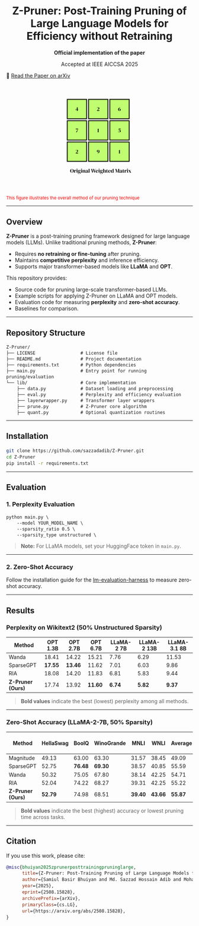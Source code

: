 <h1 align="center">
Z-Pruner: Post-Training Pruning of Large Language Models for Efficiency without Retraining
</h1>

<p align="center">
<strong>Official implementation of the paper</strong>
</p>
<p align="center">
Accepted at IEEE AICCSA 2025
</p>

📄 [Read the Paper on arXiv](https://arxiv.org/abs/2508.15828)


![hippo](https://github.com/sazzadadib/Z-Pruner/blob/main/Arc%20Design.gif)
<figcaption style="color: red; font-size: smaller;">This figure illustrates the overall method of our pruning technique</figcaption>

---

## Overview

**Z-Pruner** is a post-training pruning framework designed for large language models (LLMs). Unlike traditional pruning methods, **Z-Pruner**:

* Requires **no retraining or fine-tuning** after pruning.
* Maintains **competitive perplexity** and inference efficiency.
* Supports major transformer-based models like **LLaMA** and **OPT**.

This repository provides:

* Source code for pruning large-scale transformer-based LLMs.
* Example scripts for applying Z-Pruner on LLaMA and OPT models.
* Evaluation code for measuring **perplexity** and **zero-shot accuracy**.
* Baselines for comparison.

---

## Repository Structure

```
Z-Pruner/
├── LICENSE                 # License file
├── README.md               # Project documentation
├── requirements.txt        # Python dependencies
├── main.py                 # Entry point for running pruning/evaluation
└── lib/                    # Core implementation
    ├── data.py             # Dataset loading and preprocessing
    ├── eval.py             # Perplexity and efficiency evaluation
    ├── layerwrapper.py     # Transformer layer wrappers
    ├── prune.py            # Z-Pruner core algorithm
    ├── quant.py            # Optional quantization routines
```

---

## Installation

```bash
git clone https://github.com/sazzadadib/Z-Pruner.git
cd Z-Pruner
pip install -r requirements.txt
```

---

##  Evaluation

### 1. Perplexity Evaluation

```
python main.py \
    --model YOUR_MODEL_NAME \
    --sparsity_ratio 0.5 \
    --sparsity_type unstructured \
```

> **Note:** For LLaMA models, set your HuggingFace token in `main.py`.

---

### 2. Zero-Shot Accuracy

Follow the installation guide for the [lm-evaluation-harness](https://github.com/EleutherAI/lm-evaluation-harness) to measure zero-shot accuracy.

---

## Results


### Perplexity on Wikitext2 (50% Unstructured Sparsity)

| **Method**          | **OPT 1.3B** | **OPT 2.7B** | **OPT 6.7B** | **LLaMA-2 7B** | **LLaMA-2 13B** | **LLaMA-3.1 8B** |
| ------------------- | ------------ | ------------ | ------------ | -------------- | --------------- | ---------------- |
| Wanda               | 18.41        | 14.22        | 15.21        | 7.76           | 6.29            | 11.53            |
| SparseGPT           | **17.55**    | **13.46**    | 11.62        | 7.01           | 6.03            | 9.86             |
| RIA                 | 18.08        | 14.20        | 11.83        | 6.81           | 5.83            | 9.44             |
| **Z-Pruner (Ours)** | 17.74        | 13.92        | **11.60**    | **6.74**       | **5.82**        | **9.37**         |

> **Bold values** indicate the best (lowest) perplexity among all methods.

---

### Zero-Shot Accuracy (LLaMA-2-7B, 50% Sparsity)

| **Method**          | **HellaSwag** | **BoolQ** | **WinoGrande** | **MNLI**  | **WNLI**  | **Average** | **Pruning Time (min)** |
| ------------------- | ------------- | --------- | -------------- | --------- | --------- | ----------- | ---------------------- |
| Magnitude           | 49.13         | 63.00     | 63.30          | 31.57     | 38.45     | 49.09       | **4.51**               |
| SparseGPT           | 52.75         | **76.48** | **69.30**      | 38.57     | 40.85     | 55.59       | 35.15                  |
| Wanda               | 50.32         | 75.05     | 67.80          | 38.14     | 42.25     | 54.71       | 13.47                  |
| RIA                 | 52.04         | 74.22     | 68.27          | 39.31     | 42.25     | 55.22       | 13.52                  |
| **Z-Pruner (Ours)** | **52.79**     | 74.98     | 68.51          | **39.40** | **43.66** | **55.87**   | 11.81                  |

> **Bold values** indicate the best (highest) accuracy or lowest pruning time across tasks.

---

## Citation

If you use this work, please cite:

```bibtex
@misc{bhuiyan2025zprunerposttrainingpruninglarge,
      title={Z-Pruner: Post-Training Pruning of Large Language Models for Efficiency without Retraining}, 
      author={Samiul Basir Bhuiyan and Md. Sazzad Hossain Adib and Mohammed Aman Bhuiyan and Muhammad Rafsan Kabir and Moshiur Farazi and Shafin Rahman and Nabeel Mohammed},
      year={2025},
      eprint={2508.15828},
      archivePrefix={arXiv},
      primaryClass={cs.LG},
      url={https://arxiv.org/abs/2508.15828}, 
}
```

